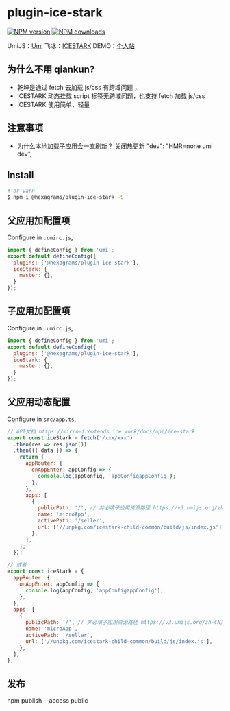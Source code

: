 # plugin-ice-stark

[![NPM version](https://img.shields.io/npm/v/plugin-ice-stark.svg?style=flat)](https://www.npmjs.com/package/@hexagrams/plugin-ice-stark)
[![NPM downloads](http://img.shields.io/npm/dm/plugin-ice-stark.svg?style=flat)](https://www.npmjs.com/package/@hexagrams/plugin-ice-stark)

UmiJS：[Umi](https://umijs.org/)
飞冰：[ICESTARK](https://micro-frontends.ice.work/)
DEMO：[个人站](https://linshenglong.cn/)

## 为什么不用 qiankun?

- 乾坤是通过 fetch 去加载 js/css 有跨域问题；
- ICESTARK 动态挂载 script 标签无跨域问题，也支持 fetch 加载 js/css
- ICESTARK 使用简单，轻量

## 注意事项

- 为什么本地加载子应用会一直刷新？ 关闭热更新 "dev": "HMR=none umi dev",

## Install

```bash
# or yarn
$ npm i @hexagrams/plugin-ice-stark -S
```

## 父应用加配置项

Configure in `.umirc.js`,

```js
import { defineConfig } from 'umi';
export default defineConfig({
  plugins: ['@hexagrams/plugin-ice-stark'],
  iceStark: {
    master: {},
  }
});
```

## 子应用加配置项

Configure in `.umirc.js`,

```js
import { defineConfig } from 'umi';
export default defineConfig({
  plugins: ['@hexagrams/plugin-ice-stark'],
  iceStark: {
    master: {},
  }
});
```

## 父应用动态配置

Configure in `src/app.ts`,

```js
// API文档 https://micro-frontends.ice.work/docs/api/ice-stark
export const iceStark = fetch('/xxx/xxx')
  .then(res => res.json())
  .then(({ data }) => {
    return {
      appRouter: {
        onAppEnter: appConfig => {
          console.log(appConfig, 'appConfigappConfig');
        },
      },
      apps: [
        {
          publicPath: '/', // 非必填子应用资源路径 https://v3.umijs.org/zh-CN/config#publicpath
          name: 'microApp',
          activePath: '/seller',
          url: ['//unpkg.com/icestark-child-common/build/js/index.js'],
        },
      ],
    };
  });

// 或者
export const iceStark = {
  appRouter: {
    onAppEnter: appConfig => {
      console.log(appConfig, 'appConfigappConfig');
    },
  },
  apps: [
    {
      publicPath: '/', // 非必填子应用资源路径 https://v3.umijs.org/zh-CN/config#publicpath
      name: 'microApp',
      activePath: '/seller',
      url: ['//unpkg.com/icestark-child-common/build/js/index.js'],
    },
  ],
};

```

## 发布

npm publish --access public
